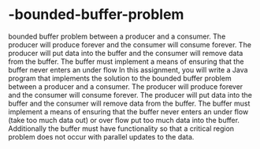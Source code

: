 # -bounded-buffer-problem
 bounded buffer problem between a producer and a consumer. The producer will  produce forever and the consumer will consume forever. The producer will put data  into the buffer and the consumer will remove data from the buffer. The buffer must  implement a means of ensuring that the buffer never enters an under flow
In this assignment, you will write a Java program that implements the solution to 
the bounded buffer problem between a producer and a consumer. The producer will 
produce forever and the consumer will consume forever. The producer will put data 
into the buffer and the consumer will remove data from the buffer. The buffer must 
implement a means of ensuring that the buffer never enters an under flow (take too 
much data out) or over flow put too much data into the buffer. Additionally the 
buffer must have functionality so that a critical region problem does not occur with 
parallel updates to the data.
